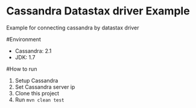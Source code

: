 Cassandra Datastax driver Example
==========================
Example for connecting cassandra by datastax driver

#Environment
* Cassandra: 2.1
* JDK: 1.7

#How to run
1. Setup Cassandra
2. Set Cassandra server ip
3. Clone this project
4. Run `mvn clean test`